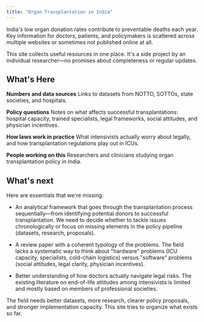 ```yaml
---
title: "Organ Transplantation in India"
---
```


India's low organ donation rates contribute to preventable deaths each year. Key information for doctors, patients, and policymakers is scattered across multiple websites or sometimes not published online at all.

This site collects useful resources in one place. It's a side project by an individual researcher—no promises about completeness or regular updates.

## What's Here

**Numbers and data sources**
Links to datasets from NOTTO, SOTTOs, state societies, and hospitals. 

**Policy questions** 
Notes on what affects successful transplantations: hospital capacity, trained specialists, legal frameworks, social attitudes, and physician incentives.

**How laws work in practice**
What intensivists actually worry about legally, and how transplantation regulations play out in ICUs.

**People working on this**
Researchers and clinicians studying organ transplantation policy in India.

## What's next

Here are essentials that we're missing:

- An analytical framework that goes through the transplantation process sequentially—from identifying potential donors to successful transplantation. We need to decide whether to tackle issues chronologically or focus on missing elements in the policy pipeline (datasets, research, proposals).

- A review paper with a coherent typology of the problems. The field lacks a systematic way to think about "hardware" problems (ICU capacity, specialists, cold-chain logistics) versus "software" problems (social attitudes, legal clarity, physician incentives).

- Better understanding of how doctors actually navigate legal risks. The existing literature on end-of-life attitudes among intensivists is limited and mostly based on members of professional societies.

The field needs better datasets, more research, clearer policy proposals, and stronger implementation capacity. This site tries to organize what exists so far.